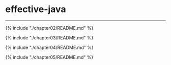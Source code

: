 # effective-java
---
{% include "./chapter02/README.md" %}

{% include "./chapter03/README.md" %}

{% include "./chapter04/README.md" %}

{% include "./chapter05/README.md" %}